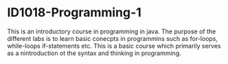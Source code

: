 # ID1018-Programming-1
This is an introductory course in programming in java. The purpose of the different labs is to learn basic conecpts in programmins such as for-loops, while-loops if-statements etc. This is a basic course which primarily serves as a nintroduction ot the syntax and thinking in programming.
